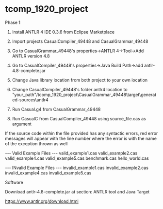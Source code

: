 # tcomp_1920_project

Phase 1

1) Install ANTLR 4 IDE 0.3.6 from Eclipse Marketplace

2) Import projects CasualCompiler_49448 and CasualGrammar_49448

3) Go to CasualGrammar_49448's properties->ANTLR 4->Tool->Add ANTLR version 4.8

4) Go to CasualCompiler_49448's properties->Java Build Path->add antlr-4.8-complete.jar

5) Change Java library location from both project to your own location

6) Change CasualCompiler_49448's folder antlr4 location to "your_path"/tcomp_1920_project\CasualGrammar_49448\target\generated-sources\antlr4


7) Run Casual.g4 from CasualGrammar_49448

8) Run CasualC from CasualCompiler_49448 using source_file.cas as argument

If the source code within the file provided has any syntactic errors, red error messages will appear with the line number where the error is
with the name of the exception thrown as well




--- Valid Example Files ---
valid_example1.cas
valid_example2.cas
valid_example4.cas
valid_example5.cas
benchmark.cas
hello_world.cas

--- INvalid Example Files ---
invalid_example1.cas
invalid_example2.cas
invalid_example4.cas
invalid_example5.cas



Software

Download antlr-4.8-complete.jar at section: ANTLR tool and Java Target

https://www.antlr.org/download.html

